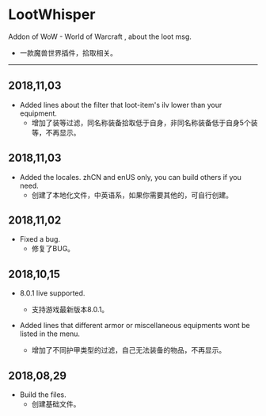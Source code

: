 # LootWhisper

Addon of WoW - World of Warcraft , about the loot msg.
  * 一款魔兽世界插件，拾取相关。
-----
2018,11,03
-----
* Added lines about the filter that loot-item's ilv lower than your equipment.
  * 增加了装等过滤，同名称装备拾取低于自身，非同名称装备低于自身5个装等，不再显示。

2018,11,03
-----
  * Added the locales. zhCN and enUS only, you can build others if you need.
    * 创建了本地化文件，中英语系，如果你需要其他的，可自行创建。

2018,11,02
-----
  * Fixed a bug.
    * 修复了BUG。

2018,10,15
-----
  * 8.0.1 live supported.
    * 支持游戏最新版本8.0.1。

  * Added lines that different armor or miscellaneous equipments wont be listed in the menu. 
    * 增加了不同护甲类型的过滤，自己无法装备的物品，不再显示。

2018,08,29 
-----
  * Build the files.
    * 创建基础文件。
